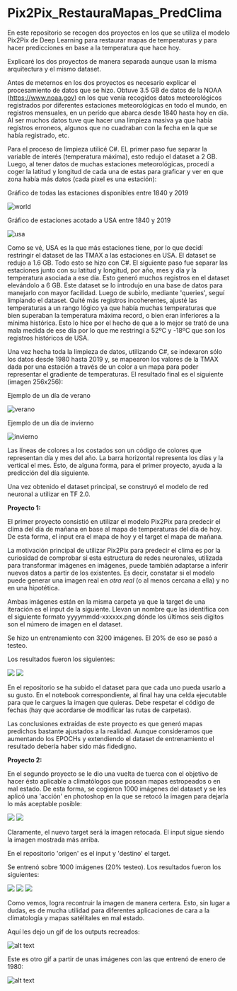 # Pix2Pix_RestauraMapas_PredClima
En este repositorio se recogen dos proyectos en los que se utiliza el modelo Pix2Pix de Deep Learning para restaurar mapas de temperaturas y para hacer predicciones en base a la temperatura que hace hoy.

Explicaré los dos proyectos de manera separada aunque usan la misma arquitectura y el mismo dataset. 

Antes de meternos en los dos proyectos es necesario explicar el procesamiento de datos que se hizo. Obtuve 3.5 GB de datos de la NOAA (https://www.noaa.gov) en los que venía recogidos datos meteorológicos registrados por diferentes estaciones meteorológicas en todo el mundo, en registros mensuales, en un perído que abarca desde 1840 hasta hoy en día. Al ser muchos datos tuve que hacer una limpieza masiva ya que había registros erroneos, algunos que no cuadraban con la fecha en la que se había registrado, etc. 

Para el proceso de limpieza utilicé C#. EL primer paso fue separar la variable de interés (temperatura máxima), esto redujo el dataset a 2 GB. Luego, al tener datos de muchas estaciones meteorológicas, procedí a coger la latitud y longitud de cada una de estas para graficar y ver en que zona había más datos (cada pixel es una estación):

Gráfico de todas las estaciones disponibles entre 1840 y 2019

![world](https://github.com/abignu/Pix2Pix_RestauraMapas_PredClima/blob/master/images/world.png)

Gráfico de estaciones acotado a USA entre 1840 y 2019

![usa](https://github.com/abignu/Pix2Pix_RestauraMapas_PredClima/blob/master/images/usa.png)

Como se vé, USA es la que más estaciones tiene, por lo que decidí restringir el dataset de las TMAX a las estaciones en USA. El dataset se redujo a 1.6 GB. Todo esto se hizo con C#. El siguiente paso fue separar las estaciones junto con su latitud y longitud, por año, mes y día y la temperatura asociada a ese día. Esto generó muchos registros en el dataset elevándolo a 6 GB. Este dataset se lo introdujo en una base de datos para manejarlo con mayor facilidad. Luego de subirlo, mediante 'queries', seguí limpiando el dataset. Quité más registros incoherentes, ajusté las temperaturas a un rango lógico ya que había muchas temperaturas que bien superaban la temperatura máxima record, o bien eran inferiores a la mínima histórica. Esto lo hice por el hecho de que a lo mejor se trató de una mala medida de ese día por lo que me restringí a 52ºC y -18ºC que son los registros históricos de USA. 

Una vez hecha toda la limpieza de datos, utilizando C#, se indexaron sólo los datos desde 1980 hasta 2019 y, se mapearon los valores de la TMAX dada por una estación a través de un color a un mapa para poder representar el gradiente de temperaturas. El resultado final es el siguiente (imagen 256x256):

Ejemplo de un día de verano

![verano](https://github.com/abignu/Pix2Pix_RestauraMapas_PredClima/blob/master/images/19890805-003504.png?raw=true)

Ejemplo de un día de invierno

![invierno](https://github.com/abignu/Pix2Pix_RestauraMapas_PredClima/blob/master/images/19891221-003642.png?raw=true)

Las líneas de colores a los costados son un código de colores que representan día y mes del año. La barra horizontal representa los días y la vertical el mes. Esto, de alguna forma, para el primer proyecto, ayuda a la predicción del día siguiente. 

Una vez obtenido el dataset principal, se construyó el modelo de red neuronal a utilizar en TF 2.0. 

**Proyecto 1:**

El primer proyecto consistió en utilizar el modelo Pix2Pix para predecir el clima del día de mañana en base al mapa de temperaturas del día de hoy. De esta forma, el input era el mapa de hoy y el target el mapa de mañana. 

La motivación principal de utilizar Pix2Pix para predecir el clima es por la curiosidad de comprobar si esta estructura de redes neuronales, utilizada para transformar imágenes en imágenes, puede también adaptarse a inferir nuevos datos a partir de los existentes.
Es decir, constatar si el modelo puede generar una imagen real en *otra real* (o al menos cercana a ella) y no en una hipotética.

Ambas imágenes están en la misma carpeta ya que la target de una iteración es el input de la siguiente. Llevan un nombre que las identifica con el siguiente formato yyyymmdd-xxxxxx.png dónde los últimos seis dígitos son el número de imagen en el dataset. 

Se hizo un entrenamiento con 3200 imágenes. El 20% de eso se pasó a testeo. 

Los resultados fueron los siguientes:

![](https://github.com/abignu/Pix2Pix_RestauraMapas_PredClima/blob/master/images/resultados_proyecto1/result1.jpg)
![](https://github.com/abignu/Pix2Pix_RestauraMapas_PredClima/blob/master/images/resultados_proyecto1/result2.jpg)

En el repositorio se ha subido el dataset para que cada uno pueda usarlo a su gusto. En el notebook correspondiente, al final hay una celda ejecutable para que le cargues la imagen que quieras. Debe respetar el código de fechas (hay que acordarse de modificar las rutas de carpetas). 

Las conclusiones extraídas de este proyecto es que generó mapas predichos bastante ajustados a la realidad. Aunque consideramos que aumentando los EPOCHs y extendiendo el dataset de entrenamiento el resultado debería haber sido más fidedigno. 

**Proyecto 2:**

En el segundo proyecto se le dio una vuelta de tuerca con el objetivo de hacer ésto aplicable a climatólogos que posean mapas estropeados o en mal estado. De esta forma, se cogieron 1000 imágenes del dataset y se les aplicó una 'acción' en photoshop en la que se retocó la imagen para dejarla lo más aceptable posible:

![](https://github.com/abignu/Pix2Pix_RestauraMapas_PredClima/blob/master/images/19800627-000178.png?raw=true)
![](https://github.com/abignu/Pix2Pix_RestauraMapas_PredClima/blob/master/images/19800109-000008.png?raw=true)

Claramente, el nuevo target será la imagen retocada. El input sigue siendo la imagen mostrada más arriba. 

En el repositorio 'origen' es el input y 'destino' el target. 

Se entrenó sobre 1000 imágenes (20% testeo). Los resultados fueron los siguientes:

![](https://github.com/abignu/Pix2Pix_RestauraMapas_PredClima/blob/master/images/resultados_proyecto2/result1.jpg)
![](https://github.com/abignu/Pix2Pix_RestauraMapas_PredClima/blob/master/images/resultados_proyecto2/result2.jpg)
![](https://github.com/abignu/Pix2Pix_RestauraMapas_PredClima/blob/master/images/resultados_proyecto2/result3.jpg)

Como vemos, logra recontruir la imagen de manera certera. Esto, sin lugar a dudas, es de mucha utilidad para diferentes aplicaciones de cara a la climatología y mapas satélitales en mal estado. 

Aquí les dejo un gif de los outputs recreados:

![alt text](https://github.com/abignu/Pix2Pix_RestauraMapas_PredClima/blob/master/images/gif_outputs.gif)

Este es otro gif a partir de unas imágenes con las que entrenó de enero de 1980:

![alt text](https://github.com/abignu/Pix2Pix_RestauraMapas_PredClima/blob/master/images/gif_invierno_img_corregidas.gif)


